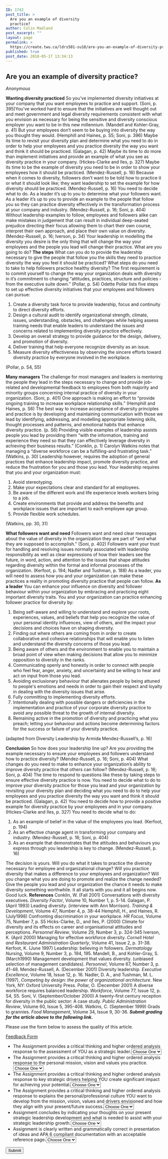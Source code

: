 ```yaml
---
ID: 1742
post_title: >
  Are you an example of diversity
  practice?
author: Colin Madland
post_excerpt: ""
layout: page
permalink: >
  https://create.twu.ca/ldrs501-su18/are-you-an-example-of-diversity-practice/
published: true
post_date: 2018-05-17 13:34:13
---
```

<h2>Are you an example of diversity practice?</h2>

<em>Anonymous</em>

<strong>Wanting diversity practiced</strong> So you’ve implemented diversity initiatives at your company that you want employees to practice and support. (Soni, p. 395)You’ve worked hard to ensure that the initiatives are well thought out and meet government and legal diversity requirements consistent with what you envision as necessary for being the sensitive and diversity conscious employer you want to be in this new millennium. (Mandell and Kohler-Gray, p. 41) But your employees don’t seem to be buying into diversity the way you thought they would. (Hemphill and Haines, p. S5; Soni, p. 396) Maybe its time to revisit your diversity plan and determine what you need to do in order to help your employees and you practice diversity the way you want and think it should be practiced. (Galagan, p. 42) Maybe its time to do more than implement initiatives and provide an example of what you see as diversity practice in your company. (Hickes-Clarke and Iles, p. 327) Maybe its time to be the example of diversity you need to be in order to show your employees how it should be practiced. (Mendez-Russell, p. 16) Because when it comes to diversity, followers don’t want to be told how to practice it or what it should look like; they want leadership to set the example for how diversity should be practiced. (Mendez-Russell, p. 16) You need to decide what to do. As a leader it’s up to you to determine what your followers want. As a leader it’s up to you to provide an example to the people that follow you so they can practice diversity effectively in the transformation process at your company and industry. (Mendez-Russell, p. 16; Soni, p. 404) Without leadership examples to follow, employees and followers alike can make mistakes in judgement that can result in individual deep-seated prejudice directing their focus allowing them to chart their own course, interpret their own approach, and place their own value on diversity. (Mendez-Russell, p. 16; Iverson, p. 34) Your leadership in modelling the diversity you desire is the only thing that will change the way your employees and the people you lead will change their practice. What are you going to do? <strong>The steps</strong> What can you do to provide the leadership necessary to give the people that follow you the skills they need to practice diversity the way you feel it should be practiced? What steps do you need to take to help followers practice healthy diversity? The first requirement is to commit yourself to change the way your organization deals with diversity in it’s commitment to changing “attitudes, practices, structure and policies - from the executive suite down.” (Pollar, p. S4) Odette Pollar lists five steps to set up effective diversity initiatives that your employees and followers can pursue:

<ol>
<li>Create a diversity task force to provide leadership, focus and continuity to direct diversity efforts.</li>
<li>Design a cultural audit to identify organizational strength, climate, issues, understanding, obstacles, and challenges while helping assess training needs that enable leaders to understand the issues and concerns related to implementing diversity practice effectively.</li>
<li>Develop an overall strategy to provide guidance for the design, delivery, and promotion of diversity.</li>
<li>Deliver training that help everyone recognize diversity as an issue.</li>
<li>Measure diversity effectiveness by observing the sincere efforts toward diversity practice by everyone involved in the workplace.</li>
</ol>

(Pollar, p. S4, S5)

<strong>Many managers</strong> The challenge for most managers and leaders is mentoring the people they lead in the steps necessary to change and provide job-related and developmental feedback to employees from both majority and minority groups concerning internal practice of diversity in your organization. (Soni, p. 401) One approach is making an effort to “provide ongoing training to increase workplace relationship skills.” (Hemphill and Haines, p. S6) The best way to increase acceptance of diversity principles and practice is by developing and maintaining communication with those we lead by identifying, addressing, and modelling appropriate listening skills, thought processes and patterns, and emotional habits that enhance diversity practice. (p. S6) Providing visible examples of leadership assists people you lead by providing them “with the information, training and experience they need so that they can effectively leverage diversity in achieving their business results.” (Conklin, p. 1) Carolyn Watkins notes that managing a “diverse workforce can be a fulfilling-and frustrating task.” (Watkins, p. 30) Leadership however, requires the adoption of general practices that enhance leadership impact, promote diversity practice, and reduce the frustration for you and those you lead. Your leadership requires that you and your organization must:

<ol>
<li>Avoid stereotyping.</li>
<li>Make your expectations clear and standard for all employees.</li>
<li>Be aware of the different work and life experience levels workers bring to a job.</li>
<li>Create environments that provide and address the benefits and workplace issues that are important to each employee age group.</li>
<li>Provide flexible work schedules.</li>
</ol>

(Watkins, pp. 30, 31)

<strong>What followers want and need</strong> Followers want and need clear messages about the value of diversity in the organization they are part of “and what they are supposed to accomplish.” (Soni, p. 402) Followers want your trust for handling and resolving issues normally associated with leadership responsibility as well as clear expressions of how their leaders see the future, in word, action, and attention to the issues that shape attitudes regarding diversity within the formal and informal processes of the organization. (Kerfoot, p. 194; Nadler and Tushman, p. 188) As a leader, you will need to assess how you and your organization can make these practices a reality in promoting diversity practice that people can follow. <strong>As a leader</strong> You can enhance your influence on diversity and follower behaviour within your organization by embracing and practicing eight important diversity traits. You and your organization can practice enhancing follower practice for diversity by:

<ol>
<li>Being self-aware and willing to understand and explore your roots, experiences, values, and beliefs that help you recognize the value of your personal identity influences, view of others, and the impact your decisions and choices have on shaping diversity.</li>
<li>Finding out where others are coming from in order to create collaborative and cohesive relationships that will enable you to listen and understand the diversity concerns of those you lead.</li>
<li>Being aware of others and the environment to enable you to maintain a broad point of view when making decisions that allow you to minimize opposition to diversity in the ranks.</li>
<li>Communicating openly and honestly in order to connect with people who feel fear, anger, anxiety, and uncertainty and be willing to hear and act on input from those you lead.</li>
<li>Avoiding exclusionary behaviour that alienates people by being attuned to people's emotions and needs in order to gain their respect and loyalty in dealing with the diversity issues that arise.</li>
<li>Fully committing to implementing diversity efforts.</li>
<li>Intentionally dealing with possible dangers or deficiencies in the implementation and practice of your corporate diversity practice to avoid any possible threat to the growth of internal diversity.</li>
<li>Remaining active in the promotion of diversity and practicing what you preach; letting your behaviour and actions become determining factors for the success or failure of your diversity practice.</li>
</ol>

(adapted from Diversity Leadership by Armida Mendez-Russell’s, p. 16)

<strong>Conclusion</strong> So how does your leadership line up? Are you providing the example necessary to ensure your employees and followers understand how to practice diversity? (Mendez-Russell, p. 16; Soni, p. 404) What changes do you need to make to enhance your organization’s ability to improve diversity practice that others can follow? (Mendez-Russell, p. 16; Soni, p. 404) The time to respond to questions like these by taking steps to ensure effective diversity practice is now. You need to decide what to do to improve your diversity practice for those you lead and your organization by revisiting your diversity plan and deciding what you need to do to help your employees and you practice diversity the way you want and think it should be practiced. (Galagan, p. 42) You need to decide how to provide a positive example for diversity practice by your employees and in your company. (Hickes-Clarke and Iles, p. 327) You need to decide what to do:

<ol>
<li>As an example of belief in the value of the employees you lead. (Kerfoot, p. 194)</li>
<li>As an effective change agent in transforming your company and industry. (Mendez-Russell, p. 16; Soni, p. 404)</li>
<li>As an example that demonstrates that the attitudes and behaviours you express through you leadership is key to change. (Mendez-Russell, p. 16)</li>
</ol>

The decision is yours. Will you do what it takes to practice the diversity necessary for employee and organizational change? Will you practice diversity that makes a difference to your employees and organization? Will you change what you are doing to promote and realize the change needed? Give the people you lead and your organization the chance it needs to make diversity something worthwhile. It all starts with you and it all begins now. Good luck. <strong>References</strong> Conklin, W. (Fall 2001) Conversations with diversity executives. <em>Diversity Factor</em>, Volume 10, Number 1, p. 5-14. Galagan, P. (April 1993) Leading diversity. (interview with Ann Morrison). <em>Training &amp;</em> <em>Development</em>, Volume 47, Number 4, p. 38-44 Hemphill, H., and Haines, R. (July1998) Confronting discrimination in your workplace. <em>HR Focus</em>, Volume 75, Number 7, p. S5 Hicks-Clarke, D., and Iles, P. (2000) Climate for diversity and its effects on career and organisational attitudes and perceptions. <em>Personnel Review</em>, Volume 29, Number 3, p. 324-345 Iverson, K. (April 2000) Managing for effective workforce diversity. <em>Cornell Hotel and Restaurant</em> <em>Administration Quarterly</em>, Volume 41, Issue 2, p. 31-38. Kerfoot, K. (June 1997) Leadership: believing in followers. <em>Dermatology Nursing</em>, Volume 9, Number 3, p. 194, 195. Mandell, B., and Kohler-Gray, S. (March1990) Management development that values diversity. (unbiased selection of management candidates). <em>Personnel</em>, Volume 67, Number 3, p. 41-48. Mendez-Russell, A. (December 2001) Diversity leadership. <em>Executive Excellence</em>, Volume 18, Issue 12, p. 16. Nadler, D. A., and Tushman, M. L. (1997), <em>Competing by design: the power of organizational</em> <em>architecture</em>. New York, NY: Oxford University Press. Pollar, O. (December 2001) A diverse workforce requires balanced leadership. <em>Workforce</em>, Volume 77, Issue 12, p. S4, S5. Soni, V. (September/October 2000) A twenty-first century reception for diversity in the public sector: A case study. <em>Public Administration Review</em>, Volume 60, Issue 5, 395-408. Watkins, C. (September 1999) Grads to grannies. <em>Food Management</em>, Volume 34, Issue 9, 30-36. <em><strong>Submit grading for the article above to the following link.</strong></em>

Please use the form below to assess the quality of this article.

<!--themify_builder_static--><a href="#" data-behavior="toggle" data-label="Feedback Form" data-lesslabel="Hide Form" data-hover="light-green" data-remove="green"> Feedback Form </a>

<form method='post' enctype='multipart/form-data' id='gform_4' action='/ldrs501-su18/wp-admin/post.php'> <ul id='gform_fields_4' class='gform_fields top_label form_sublabel_below description_below'><li id='field_4_7' class='gfield field_sublabel_below field_description_below gfield_visibility_visible' ><label class='gfield_label' for='input_4_7' >The Assignment provides a critical thinking and higher ordered analysis response to the assessment of YOU as a strategic leader.</label><select name='input_7' id='input_4_7' class='medium gfield_select' aria-invalid="false"><option value='Choose One' >Choose One</option><option value='A+' >A+</option><option value='A' >A</option><option value='A-' >A-</option><option value='B+' >B+</option><option value='B' >B</option><option value='B-' >B-</option><option value='F' >F</option></select></li><li id='field_4_9' class='gfield field_sublabel_below field_description_below gfield_visibility_visible' ><label class='gfield_label' for='input_4_9' >The Assignment provides a critical thinking and higher ordered analysis response to the personal mission, vision and values you practice.</label><select name='input_9' id='input_4_9' class='medium gfield_select' aria-invalid="false"><option value='Choose One' >Choose One</option><option value='A+' >A+</option><option value='A' >A</option><option value='A-' >A-</option><option value='B+' >B+</option><option value='B' >B</option><option value='B-' >B-</option><option value='F' >F</option></select></li><li id='field_4_10' class='gfield field_sublabel_below field_description_below gfield_visibility_visible' ><label class='gfield_label' for='input_4_10' >The Assignment provides a critical thinking and higher ordered analysis response to key strategic drivers helping YOU create significant impact for achieving your potential.</label><select name='input_10' id='input_4_10' class='medium gfield_select' aria-invalid="false"><option value='Choose One' >Choose One</option><option value='A+' >A+</option><option value='A' >A</option><option value='A-' >A-</option><option value='B+' >B+</option><option value='B' >B</option><option value='B-' >B-</option><option value='F' >F</option></select></li><li id='field_4_11' class='gfield field_sublabel_below field_description_below gfield_visibility_visible' ><label class='gfield_label' for='input_4_11' >The Assignment provides a critical thinking and higher ordered analysis response to explains the personal/professional culture YOU want to develop from the mission, vision, values and drivers envisioned and how they align with your present/future success.</label><select name='input_11' id='input_4_11' class='medium gfield_select' aria-invalid="false"><option value='Choose One' >Choose One</option><option value='A+' >A+</option><option value='A' >A</option><option value='A-' >A-</option><option value='B+' >B+</option><option value='B' >B</option><option value='B-' >B-</option><option value='F' >F</option></select></li><li id='field_4_12' class='gfield field_sublabel_below field_description_below gfield_visibility_visible' ><label class='gfield_label' for='input_4_12' >Assignment concludes by indicating your thoughts on your present strategic leadership development and what is needed to assist with your strategic leadership growth.</label><select name='input_12' id='input_4_12' class='medium gfield_select' aria-invalid="false"><option value='Choose One' >Choose One</option><option value='A+' >A+</option><option value='A' >A</option><option value='A-' >A-</option><option value='B+' >B+</option><option value='B' >B</option><option value='B-' >B-</option><option value='F' >F</option></select></li><li id='field_4_13' class='gfield field_sublabel_below field_description_below gfield_visibility_visible' ><label class='gfield_label' for='input_4_13' >Assignment is clearly written and grammatically correct in presentation of ideas and APA 6 compliant documentation with an acceptable reference page.</label><select name='input_13' id='input_4_13' class='medium gfield_select' aria-invalid="false"><option value='Choose One' >Choose One</option><option value='A+' >A+</option><option value='A' >A</option><option value='A-' >A-</option><option value='B+' >B+</option><option value='B' >B</option><option value='B-' >B-</option><option value='F' >F</option></select></li> </ul> <input type='submit' id='gform_submit_button_4' class='gform_button button' value='Submit' onclick='if(window["gf_submitting_4"]){return false;} window["gf_submitting_4"]=true; ' onkeypress='if( event.keyCode == 13 ){ if(window["gf_submitting_4"]){return false;} window["gf_submitting_4"]=true; jQuery("#gform_4").trigger("submit",[true]); }' /> <input type='hidden' class='gform_hidden' name='is_submit_4' value='1' /> <input type='hidden' class='gform_hidden' name='gform_submit' value='4' /> <input type='hidden' class='gform_hidden' name='gform_unique_id' value='' /> <input type='hidden' class='gform_hidden' name='state_4' value='WyJbXSIsImM2ZjNkYjlmODMyMWYxZWZiYTAxZGZiYjBlMzZkMzY2Il0=' /> <input type='hidden' class='gform_hidden' name='gform_target_page_number_4' id='gform_target_page_number_4' value='0' /> <input type='hidden' class='gform_hidden' name='gform_source_page_number_4' id='gform_source_page_number_4' value='1' /> <input type='hidden' name='gform_field_values' value='' /> </form>

<!--/themify_builder_static-->